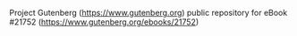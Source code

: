 Project Gutenberg (https://www.gutenberg.org) public repository for eBook #21752 (https://www.gutenberg.org/ebooks/21752)
